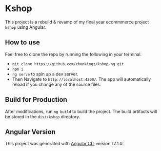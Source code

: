 # Kshop

This project is a rebuild & revamp of my final year ecommmerce project `kshop` using Angular.


## How to use

Feel free to clone the repo by running the following in your terminal:
- `git clone https://github.com/chunkingz/kshop-ng.git` 
- `npm i`
- `ng serve` to spin up a dev server. 
- Then Navigate to `http://localhost:4200/`. The app will automatically reload if you change any of the source files.

## Build for Production

After modifications, run `ng build` to build the project. The build artifacts will be stored in the `dist/kshop` directory.


## Angular Version

This project was generated with [Angular CLI](https://github.com/angular/angular-cli) version 12.1.0.
